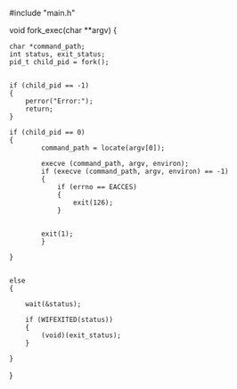 #include "main.h"


void fork_exec(char **argv)
{

	char *command_path;
	int status, exit_status;
	pid_t child_pid = fork();


	if (child_pid == -1)
	{
		perror("Error:");
		return;
	}

	if (child_pid == 0)
	{
			command_path = locate(argv[0]);

			execve (command_path, argv, environ);
			if (execve (command_path, argv, environ) == -1)
			{
				if (errno == EACCES)
				{
					exit(126);
				}

				
			exit(1);        
			}
        
    }
			

	else
	{

		wait(&status);

        if (WIFEXITED(status))
        {
			(void)(exit_status);
        }
                       
	}
}
